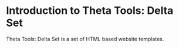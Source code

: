 # Introduction to Theta Tools: Delta Set

Theta Tools: Delta Set is a set of HTML based website templates.<br>